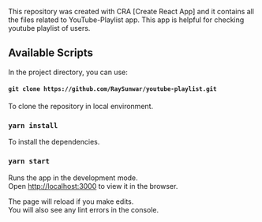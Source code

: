 This repository was created with CRA [Create React App] and it contains all the files related to YouTube-Playlist app. This app is helpful for checking youtube playlist of users.

## Available Scripts

In the project directory, you can use:

#### `git clone https://github.com/RaySunwar/youtube-playlist.git`
To clone the repository in local environment.

### `yarn install`
To install the dependencies.

### `yarn start`

Runs the app in the development mode.<br />
Open [http://localhost:3000](http://localhost:3000) to view it in the browser.

The page will reload if you make edits.<br />
You will also see any lint errors in the console.





